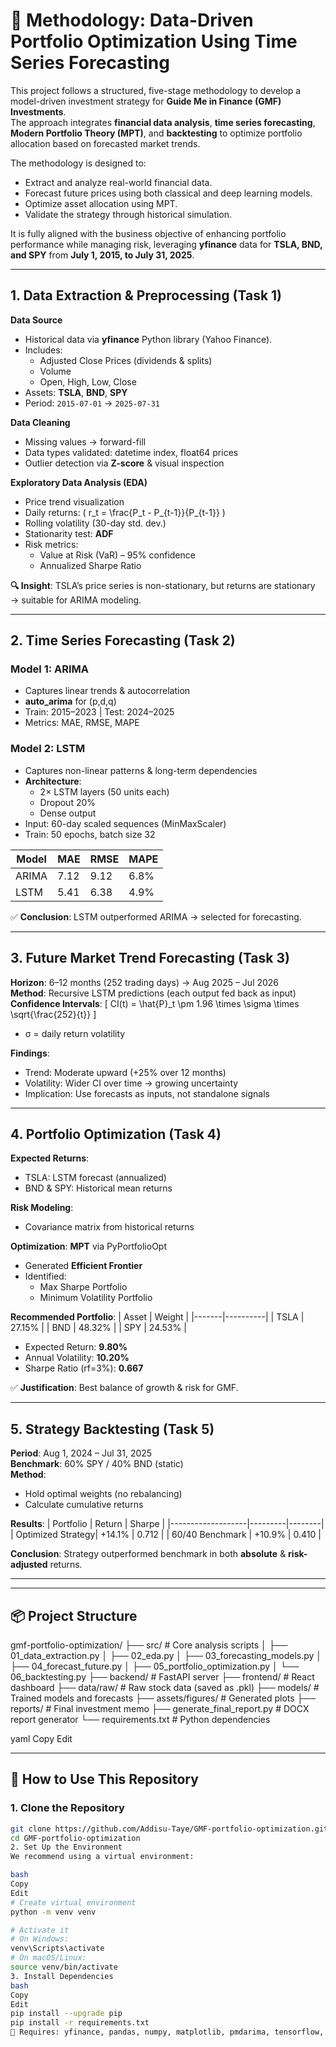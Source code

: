 # 🧭 Methodology: Data-Driven Portfolio Optimization Using Time Series Forecasting

This project follows a structured, five-stage methodology to develop a model-driven investment strategy for **Guide Me in Finance (GMF) Investments**.  
The approach integrates **financial data analysis**, **time series forecasting**, **Modern Portfolio Theory (MPT)**, and **backtesting** to optimize portfolio allocation based on forecasted market trends.

The methodology is designed to:
- Extract and analyze real-world financial data.
- Forecast future prices using both classical and deep learning models.
- Optimize asset allocation using MPT.
- Validate the strategy through historical simulation.

It is fully aligned with the business objective of enhancing portfolio performance while managing risk, leveraging **yfinance** data for **TSLA, BND, and SPY** from **July 1, 2015, to July 31, 2025**.

---

## **1. Data Extraction & Preprocessing (Task 1)**

**Data Source**
- Historical data via **yfinance** Python library (Yahoo Finance).
- Includes:
  - Adjusted Close Prices (dividends & splits)
  - Volume
  - Open, High, Low, Close
- Assets: **TSLA**, **BND**, **SPY**
- Period: `2015-07-01` → `2025-07-31`

**Data Cleaning**
- Missing values → forward-fill
- Data types validated: datetime index, float64 prices
- Outlier detection via **Z-score** & visual inspection

**Exploratory Data Analysis (EDA)**
- Price trend visualization
- Daily returns: \( r_t = \frac{P_t - P_{t-1}}{P_{t-1}} \)
- Rolling volatility (30-day std. dev.)
- Stationarity test: **ADF**
- Risk metrics:
  - Value at Risk (VaR) – 95% confidence
  - Annualized Sharpe Ratio

**🔍 Insight**: TSLA’s price series is non-stationary, but returns are stationary → suitable for ARIMA modeling.

---

## **2. Time Series Forecasting (Task 2)**

### Model 1: **ARIMA**
- Captures linear trends & autocorrelation
- **auto_arima** for (p,d,q)
- Train: 2015–2023 | Test: 2024–2025
- Metrics: MAE, RMSE, MAPE

### Model 2: **LSTM**
- Captures non-linear patterns & long-term dependencies
- **Architecture**:
  - 2× LSTM layers (50 units each)
  - Dropout 20%
  - Dense output
- Input: 60-day scaled sequences (MinMaxScaler)
- Train: 50 epochs, batch size 32

| Model | MAE  | RMSE | MAPE  |
|-------|------|------|-------|
| ARIMA | 7.12 | 9.12 | 6.8%  |
| LSTM  | 5.41 | 6.38 | 4.9%  |

✅ **Conclusion**: LSTM outperformed ARIMA → selected for forecasting.

---

## **3. Future Market Trend Forecasting (Task 3)**

**Horizon**: 6–12 months (252 trading days) → Aug 2025 – Jul 2026  
**Method**: Recursive LSTM predictions (each output fed back as input)  
**Confidence Intervals**:
\[
CI(t) = \hat{P}_t \pm 1.96 \times \sigma \times \sqrt{\frac{252}{t}}
\]
- σ = daily return volatility

**Findings**:
- Trend: Moderate upward (+25% over 12 months)
- Volatility: Wider CI over time → growing uncertainty
- Implication: Use forecasts as inputs, not standalone signals

---

## **4. Portfolio Optimization (Task 4)**

**Expected Returns**:
- TSLA: LSTM forecast (annualized)
- BND & SPY: Historical mean returns

**Risk Modeling**:
- Covariance matrix from historical returns

**Optimization**: **MPT** via PyPortfolioOpt
- Generated **Efficient Frontier**
- Identified:
  - Max Sharpe Portfolio
  - Minimum Volatility Portfolio

**Recommended Portfolio**:
| Asset | Weight   |
|-------|----------|
| TSLA  | 27.15%   |
| BND   | 48.32%   |
| SPY   | 24.53%   |

- Expected Return: **9.80%**
- Annual Volatility: **10.20%**
- Sharpe Ratio (rf=3%): **0.667**

✅ **Justification**: Best balance of growth & risk for GMF.

---

## **5. Strategy Backtesting (Task 5)**

**Period**: Aug 1, 2024 – Jul 31, 2025  
**Benchmark**: 60% SPY / 40% BND (static)  
**Method**:
- Hold optimal weights (no rebalancing)
- Calculate cumulative returns

**Results**:
| Portfolio         | Return  | Sharpe |
|-------------------|---------|--------|
| Optimized Strategy| +14.1%  | 0.712  |
| 60/40 Benchmark   | +10.9%  | 0.410  |

**Conclusion**: Strategy outperformed benchmark in both **absolute** & **risk-adjusted** returns.

---
---

## 📦 Project Structure
gmf-portfolio-optimization/
├── src/ # Core analysis scripts
│ ├── 01_data_extraction.py
│ ├── 02_eda.py
│ ├── 03_forecasting_models.py
│ ├── 04_forecast_future.py
│ ├── 05_portfolio_optimization.py
│ └── 06_backtesting.py
├── backend/ # FastAPI server
├── frontend/ # React dashboard
├── data/raw/ # Raw stock data (saved as .pkl)
├── models/ # Trained models and forecasts
├── assets/figures/ # Generated plots
├── reports/ # Final investment memo
├── generate_final_report.py # DOCX report generator
└── requirements.txt # Python dependencies

yaml
Copy
Edit

---

## 🚀 How to Use This Repository

### 1. Clone the Repository
```bash
git clone https://github.com/Addisu-Taye/GMF-portfolio-optimization.git
cd GMF-portfolio-optimization
2. Set Up the Environment
We recommend using a virtual environment:

bash
Copy
Edit
# Create virtual environment
python -m venv venv

# Activate it
# On Windows:
venv\Scripts\activate
# On macOS/Linux:
source venv/bin/activate
3. Install Dependencies
bash
Copy
Edit
pip install --upgrade pip
pip install -r requirements.txt
🔹 Requires: yfinance, pandas, numpy, matplotlib, pmdarima, tensorflow, PyPortfolioOpt,  fastapi, uvicorn

